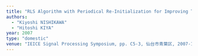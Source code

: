 ```yaml
---
title: "RLS Algorithm with Periodical Re-Initialization for Improving Tracking Performance"
authors:
  - "Kiyoshi NISHIKAWA"
  - "Hitoshi KIYA"
year: 2007
type: "domestic"
venue: "IEICE Signal Processing Symposium, pp. C5-3, 仙台市青葉区, 2007-11-08."
---
```

